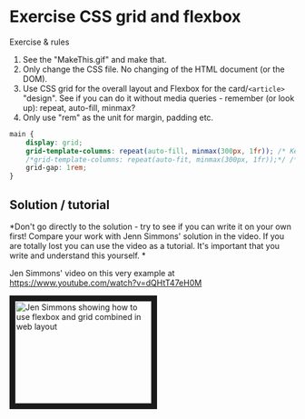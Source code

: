 # Exercise CSS grid and flexbox

Exercise & rules
1. See the "MakeThis.gif" and make that.
2. Only change the CSS file. No changing of the HTML document (or the DOM).
3. Use CSS grid for the overall layout and Flexbox for the card/`<article>` "design". See if you can do it without media queries - remember (or look up): repeat, auto-fill, minmax?
4. Only use "rem" as the unit for margin, padding etc. 

```css
main {
    display: grid;
    grid-template-columns: repeat(auto-fill, minmax(300px, 1fr)); /* Keep adding new columns - even if theres is no content for them. content does not always take up full width */
    /*grid-template-columns: repeat(auto-fit, minmax(300px, 1fr));*/ /* Don't add more columns than theres is content for. && +content "always" take full width */
    grid-gap: 1rem; 
}
```

## Solution / tutorial
*Don't go directly to the solution - try to see if you can write it on your own first! Compare your work with Jenn Simmons' solution in the video. If you are totally lost you can use the video as a tutorial. It's important that you write and understand this yourself. *


Jen Simmons' video on this very example at 
https://www.youtube.com/watch?v=dQHtT47eH0M

<a href="http://www.youtube.com/watch?feature=player_embedded&v=dQHtT47eH0M" target="_blank"><img src="http://img.youtube.com/vi/dQHtT47eH0M/0.jpg" 
alt="Jen Simmons showing how to use flexbox and grid combined in web layout" width="240" height="180" border="10" /></a>